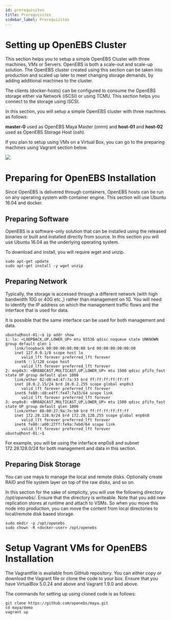 ```yaml
---
id: prerequisites
title: Prerequisites
sidebar_label: Prerequisites
---
```


Setting up OpenEBS Cluster
==========================

This section helps you to setup a simple OpenEBS Cluster with three machines, VMs or Servers. OpenEBS is both a scale-out and scale-up solution. The OpenEBS cluster created using this section can be taken into production and scaled up later to meet changing storage demands, by adding additional machines to the cluster.

The clients (docker-hosts) can be configured to consume the OpenEBS storage either via Network (iSCSI) or using TCMU. This section helps you connect to the storage using iSCSI.

In this section, you will setup a simple OpenEBS cluster with three machines as follows:

**master-0** used as OpenEBS Maya Master (omm) and **host-01** and **host-02** used as OpenEBS Storage Host (osh).

If you plan to setup using VMs on a Virtual Box, you can go to the preparing machines using Vagrant section below.

![](/_static/gettingstarted.png%0A%20:align:%20center)

Preparing for OpenEBS Installation
==============================================

Since OpenEBS is delivered through containers, OpenEBS hosts can be run on any operating system with container engine. This section will use Ubuntu 16.04 and docker.

## Preparing Software

OpenEBS is a software-only solution that can be installed using the released binaries or built and installed directly from source. In this section you will use Ubuntu 16.04 as the underlying operating system.

To download and install, you will require wget and unzip.

    sudo apt-get update
    sudo apt-get install -y wget unzip

## Preparing Network

Typically, the storage is accessed through a different network (with high bandwidth 10G or 40G etc.,) rather than management on 1G. You will need to identify the IP address on which the management traffic flows and the interface that is used for data.

It is possible that the same interface can be used for both management and data.

    ubuntu@host-01:~$ ip addr show
    1: lo: <LOOPBACK,UP,LOWER_UP> mtu 65536 qdisc noqueue state UNKNOWN group default qlen 1
        link/loopback 00:00:00:00:00:00 brd 00:00:00:00:00:00
        inet 127.0.0.1/8 scope host lo
           valid_lft forever preferred_lft forever
        inet6 ::1/128 scope host 
           valid_lft forever preferred_lft forever
    2: enp0s3: <BROADCAST,MULTICAST,UP,LOWER_UP> mtu 1500 qdisc pfifo_fast state UP group default qlen 1000
        link/ether 02:d8:e4:47:7a:33 brd ff:ff:ff:ff:ff:ff
        inet 10.0.2.15/24 brd 10.0.2.255 scope global enp0s3
           valid_lft forever preferred_lft forever
        inet6 fe80::d8:e4ff:fe47:7a33/64 scope link 
           valid_lft forever preferred_lft forever
    3: enp0s8: <BROADCAST,MULTICAST,UP,LOWER_UP> mtu 1500 qdisc pfifo_fast state UP group default qlen 1000
        link/ether 08:00:27:9a:7e:b0 brd ff:ff:ff:ff:ff:ff
        inet 172.28.128.9/24 brd 172.28.128.255 scope global enp0s8
           valid_lft forever preferred_lft forever
        inet6 fe80::a00:27ff:fe9a:7eb0/64 scope link 
           valid_lft forever preferred_lft forever
    ubuntu@host-01:~$ 

For example, you will be using the interface enp0s8 and subnet 172.28.128.0/24 for both management and data in this section.

## Preparing Disk Storage

You can use maya to manage the local and remote disks. Optionally create RAID and file system layer on top of the raw disks, and so on.

In this section for the sake of simplicity, you will use the following directory */opt/openebs/*. Ensure that the directory is writeable. Note that you add new replication stores at runtime and attach to VSMs. So when you move this node into production, you can move the content from local directories to local/remote disk based storage.

    sudo mkdir -p /opt/openebs
    sudo chown -R <docker-user> /opt/openebs

Setup Vagrant VMs for OpenEBS Installation
===========================================

The Vagrantfile is available from GitHub repository. You can either copy or download the Vagrant file or clone the code to your box. Ensure that you have VirtualBox 5.0.24 and above and Vagrant 1.9.0 and above.

The commands for setting up using cloned code is as follows:

    git clone https://github.com/openebs/maya.git
    cd maya/demo
    vagrant up
